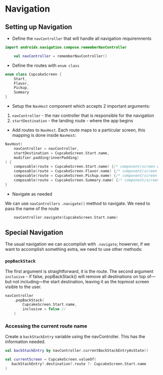 # Navigation

## Setting up Navigation

- Define the `navController` that will handle all navigation requiremnents

```kt
import androidx.navigation.compose.rememberNavController

    val navController = rememberNavController()

```

- Define the routes with `enum class`

```kt
enum class CupcakeScreen {
    Start,
    Flavor,
    Pickup,
    Summary
}
```

- Setup the `NavHost` component  which accepts 2 important arguments:

1. `navController` - the nav controller that is responsible for the navigation
2. `startDestination` - the landing route - where the app begins

- Add routes to `NavHost`.  Each route maps to a particular screen, this mapping is done inside `NavHost`:

```kt
NavHost(
    navController = navController,
    startDestination = CupcakeScreen.Start.name,
    modifier.padding(innerPadding)
) {
    composable(route = CupcakeScreen.Start.name) {/* component/screen we want to render*/}
    composable(route = CupcakeScreen.Flavor.name) {/* component/screen we want to render*/}
    composable(route = CupcakeScreen.Pickup.name) {/* component/screen we want to render*/}
    composable(route = CupcakeScreen.Summary.name) {/* component/screen we want to render*/}
}
```

- Navigate as needed

We can use `navControllers` `.navigate()` method to navigate.  We need to pass the name of the route 

```kt
    navController.navigate(CupcakeScreen.Start.name)
```

## Special Navigation

The usual navigation we can accomplish with `.navigate`; howerver, if we want to accomplish something extra, we need to use other methods:

### `popBackStack`

The first argument is straightforward, it is the route.  The second argument `inclusive` - if false, popBackStack() will remove all destinations on top of—but not including—the start destination, leaving it as the topmost screen visible to the user.

```kt
navController
    .popBackStack(
        CupcakeScreen.Start.name, 
        inclusive = false // 
    )
```

### Accessing the current route name 

Create a `backStackEntry` variable using the navController.  This has the information needed.

```kt
val backStackEntry by navController.currentBackStackEntryAsState()

val currentScreen = CupcakeScreen.valueOf(
   backStackEntry?.destination?.route ?: CupcakeScreen.Start.name
)
```


